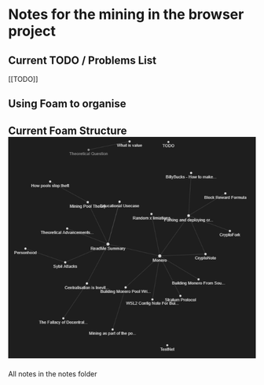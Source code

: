 # Notes for the mining in the browser project
## Current TODO / Problems List
[[TODO]]

Using Foam to organise 
---
Current Foam Structure
![](attachments/foamStruct.png)
---
All notes in the notes folder